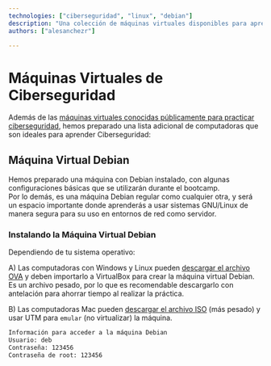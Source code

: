 ```yaml
---
technologies: ["ciberseguridad", "linux", "debian"]
description: "Una colección de máquinas virtuales disponibles para aprender ciberseguridad desde 4Geeks.com"
authors: ["alesanchezr"]

---
```


# Máquinas Virtuales de Ciberseguridad

Además de las [máquinas virtuales conocidas públicamente para practicar ciberseguridad](https://4geeks.com/es/lesson/maquinas-virtuales-para-aprender-ciberseguridad), hemos preparado una lista adicional de computadoras que son ideales para aprender Ciberseguridad:

## Máquina Virtual Debian

Hemos preparado una máquina con Debian instalado, con algunas configuraciones básicas que se utilizarán durante el bootcamp.  
Por lo demás, es una máquina Debian regular como cualquier otra, y será un espacio importante donde aprenderás a usar sistemas GNU/Linux de manera segura para su uso en entornos de red como servidor.

### Instalando la Máquina Virtual Debian

Dependiendo de tu sistema operativo:

A) Las computadoras con Windows y Linux pueden [descargar el archivo OVA](https://storage.googleapis.com/breathecode/virtualbox/deb.ova) y deben importarlo a VirtualBox para crear la máquina virtual Debian. Es un archivo pesado, por lo que es recomendable descargarlo con antelación para ahorrar tiempo al realizar la práctica.  

B) Las computadoras Mac pueden [descargar el archivo ISO](https://storage.googleapis.com/breathecode/virtualbox/deb-iso.zip) (más pesado) y usar UTM para `emular` (no virtualizar) la máquina.

```txt
Información para acceder a la máquina Debian
Usuario: deb
Contraseña: 123456
Contraseña de root: 123456
```
